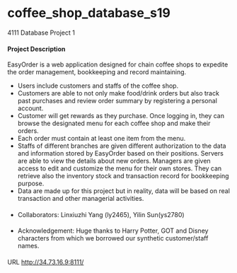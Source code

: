 # coffee_shop_database_s19
4111 Database Project 1

#### Project Description
EasyOrder is a web application designed for chain coffee shops to expedite the order management, bookkeeping and record maintaining. 
- Users include customers and staffs of the coffee shop. 
- Customers are able to not only make food/drink orders but also track past purchases and review order summary by registering a personal account. 
- Customer will get rewards as they purchase. Once logging in, they can browse the designated menu for each coffee shop and make their orders. 
- Each order must contain at least one item from the menu. 
- Staffs of different branches are given different authorization to the data and information stored by EasyOrder based on their positions. Servers are able to view the details about new orders. Managers are given access to edit and customize the menu for their own stores. They can retrieve also the inventory stock and transaction record for bookkeeping purpose. 
- Data are made up for this project but in reality, data will be based on real transaction and other managerial activities.

####
- Collaborators: Linxiuzhi Yang (ly2465), Yilin Sun(ys2780)

####
- Acknowledgement: Huge thanks to Harry Potter, GOT and Disney characters from which we borrowed our synthetic customer/staff names.
####
  URL http://34.73.16.9:8111/
####
